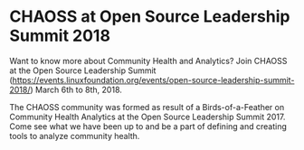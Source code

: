 # CHAOSS at Open Source Leadership Summit 2018

Want to know more about Community Health and Analytics? Join CHAOSS at the Open Source Leadership Summit (https://events.linuxfoundation.org/events/open-source-leadership-summit-2018/) March 6th to 8th, 2018.

The CHAOSS community was formed as result of a Birds-of-a-Feather on Community Health Analytics at the Open Source Leadership Summit 2017. Come see what we have been up to and be a part of defining and creating tools to analyze community health.

